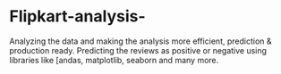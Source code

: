 # Flipkart-analysis-
Analyzing the data and making the analysis more efficient, prediction &amp; production ready. Predicting the reviews as positive or negative using libraries like [andas, matplotlib, seaborn and many more.
